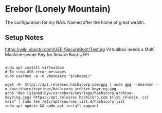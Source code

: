 # Erebor (Lonely Mountain)

The configuration for my NAS. Named after the home of great wealth.

## Setup Notes

https://wiki.ubuntu.com/UEFI/SecureBoot/Testing
Virtualbox needs a MoK Machine-owner Key for Secure Boot UEFI

```

sudo apt install virtualbox
# To stop USB error messages
sudo usermod -a -G vboxusers "$(whoami)"

wget -O- https://apt.releases.hashicorp.com/gpg | sudo gpg --dearmor -o /usr/share/keyrings/hashicorp-archive-keyring.gpg
echo "deb [signed-by=/usr/share/keyrings/hashicorp-archive-keyring.gpg] https://apt.releases.hashicorp.com $(lsb_release -cs) main" | sudo tee /etc/apt/sources.list.d/hashicorp.list
sudo apt update && sudo apt install vagrant
```
